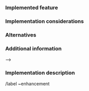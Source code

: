 <!--
FOR SUPPORT REQUESTS, please ask at ROS Answers: https://answers.ros.org/questions/ask/?tags=autoware, make sure to use the "autoware" tag.
For general discussion, please use the Autoware Discourse category: https://discourse.ros.org/c/autoware
Not sure if this is the right repository? Open an issue on https://gitlab.com/autowarefoundation/autoware.ai/autoware
For feature implementation merge requests, please fill out the information below.
Be as detailed as possible.
-->

### Implemented feature
<!-- Briefly describe the feature being implemented.
If there is a feature request issue for the feature, link to that feature.
If there is not a feature request issue for the feature, either:
- create one first and fill out all the required information there, then link to that issue from this feature implementation merge request, or
- uncomment and fill out the sections required below

### Description
<!-- Description in a few sentences what the feature consists of and what problem it will solve.
Include why you think the feature is necessary, who else will benefit, and why they will benefit.
e.g. "When I am ... I want to be able to ... so that I can ..." -->


### Implementation considerations
<!-- Any information you can provide on how the feature could be implemented, and pros and cons of different implementation approaches. -->


### Alternatives
<!-- Describe alternative solutions to the problem you want to solve with this feature that you have considered, including workarounds and alternative features. -->


### Additional information
<!-- Add any other context or screenshots, sketches, etc. about the feature request here. -->

-->

### Implementation description
<!-- Describe the approach taken to implement the feature.
Provide a link to a detailed design document and discussion of that design. Implementations without design documentation will not be accepted until design documentation has been provided and discussed. Usually this is done via the feature request issue. -->


<!-- Do not change the below lines -->
/label ~enhancement
